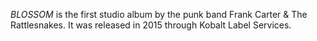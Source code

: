 _BLOSSOM_ is the first studio album by the punk band Frank Carter & The Rattlesnakes. It was released in 2015 through Kobalt Label Services.
